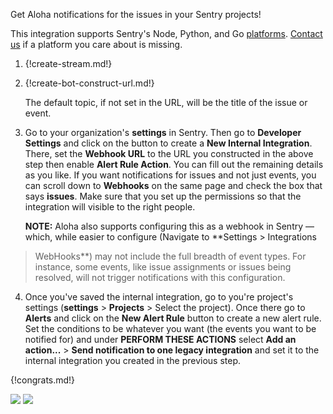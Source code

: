Get Aloha notifications for the issues in your Sentry projects!

This integration supports Sentry's Node, Python, and Go
[platforms](https://sentry.io/platforms/).  [Contact
us](/help/contact-support) if a platform you care about is missing.

1. {!create-stream.md!}

2. {!create-bot-construct-url.md!}

    The default topic, if not set in the URL, will be the title of the
    issue or event.

3. Go to your organization's **settings** in Sentry. Then go to
**Developer Settings** and click on the button to create a
**New Internal Integration**. There, set the **Webhook URL** to
the URL you constructed in the above step then enable
**Alert Rule Action**. You can fill out the remaining details as
you like. If you want notifications for issues and not just events,
you can scroll down to **Webhooks** on the same page and check the
box that says **issues**. Make sure that you set up the permissions
so that the integration will visible to the right people.

    **NOTE:** Aloha also supports configuring this as a webhook in Sentry
&mdash; which, while easier to configure (Navigate to **Settings > Integrations
> WebHooks**) may not include the full breadth of event types. For instance,
some events, like issue assignments or issues being resolved, will not trigger
notifications with this configuration.

4. Once you've saved the internal integration, go to you're project's
settings (**settings** > **Projects** > Select the project). Once
there go to **Alerts** and click on the **New Alert Rule** button to
create a new alert rule. Set the conditions to be whatever you want
(the events you want to be notified for) and under
**PERFORM THESE ACTIONS** select **Add an action...** >
**Send notification to one legacy integration** and set it to the
internal integration you created in the previous step.

{!congrats.md!}

![](/static/images/integrations/sentry/001.png)
![](/static/images/integrations/sentry/002.png)
